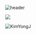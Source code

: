 ![header](https://capsule-render.vercel.app/api?type=waving&color=auto&height=300&section=header&text=Welcome&fontSize=90&animation=fadeIn&fontAlignY=38&desc=KimYongJ's%20GitHub%20Profile&descAlignY=51&descAlign=62)

<img src="https://img.shields.io/badge/MySQL-4479A1?style=flat&logo=MySQL&logoColor=white"/>



![KimYongJ](https://github-readme-stats.vercel.app/api?username=seonghoo1217&show_icons=true)
